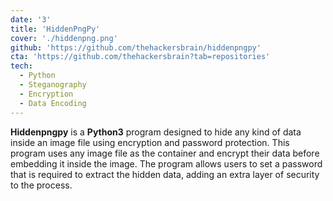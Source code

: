 ```yaml
---
date: '3'
title: 'HiddenPngPy'
cover: './hiddenpng.png'
github: 'https://github.com/thehackersbrain/hiddenpngpy'
cta: 'https://github.com/thehackersbrain?tab=repositories'
tech:
  - Python
  - Steganography
  - Encryption
  - Data Encoding
---
```


**Hiddenpngpy** is a **Python3** program designed to hide any kind of data inside an image file using encryption and password protection. This program uses any image file as the container and encrypt their data before embedding it inside the image. The program allows users to set a password that is required to extract the hidden data, adding an extra layer of security to the process.
